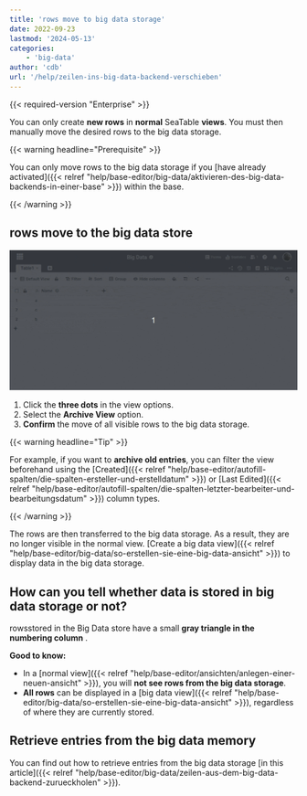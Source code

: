 ```yaml
---
title: 'rows move to big data storage'
date: 2022-09-23
lastmod: '2024-05-13'
categories:
    - 'big-data'
author: 'cdb'
url: '/help/zeilen-ins-big-data-backend-verschieben'
---
```


{{< required-version "Enterprise" >}}

You can only create **new rows** in **normal** SeaTable **views**. You must then manually move the desired rows to the big data storage.

{{< warning  headline="Prerequisite" >}}

You can only move rows to the big data storage if you [have already activated]({{< relref "help/base-editor/big-data/aktivieren-des-big-data-backends-in-einer-base" >}}) within the base.

{{< /warning >}}

## rows move to the big data store

![rows move to the big data store](images/move-rows-to-big-data.gif)

1. Click the **three dots** in the view options.
2. Select the **Archive View** option.
3. **Confirm** the move of all visible rows to the big data storage.

{{< warning  headline="Tip" >}}

For example, if you want to **archive old entries**, you can filter the view beforehand using the [Created]({{< relref "help/base-editor/autofill-spalten/die-spalten-ersteller-und-erstelldatum" >}}) or [Last Edited]({{< relref "help/base-editor/autofill-spalten/die-spalten-letzter-bearbeiter-und-bearbeitungsdatum" >}}) column types.

{{< /warning >}}

The rows are then transferred to the big data storage. As a result, they are no longer visible in the normal view. [Create a big data view]({{< relref "help/base-editor/big-data/so-erstellen-sie-eine-big-data-ansicht" >}}) to display data in the big data storage.

## How can you tell whether data is stored in big data storage or not?

rowsstored in the Big Data store have a small **gray triangle in the numbering column** .

**Good to know:**

- In a [normal view]({{< relref "help/base-editor/ansichten/anlegen-einer-neuen-ansicht" >}}), you will **not see rows from the big data storage**.
- **All rows** can be displayed in a [big data view]({{< relref "help/base-editor/big-data/so-erstellen-sie-eine-big-data-ansicht" >}}), regardless of where they are currently stored.

## Retrieve entries from the big data memory

You can find out how to retrieve entries from the big data storage [in this article]({{< relref "help/base-editor/big-data/zeilen-aus-dem-big-data-backend-zurueckholen" >}}).
